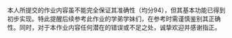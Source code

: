 本人所提交的作业内容虽不能完全保证其准确性（均分94），但其基本功能已得到初步实现。特此提醒后续参考此作业的学弟学妹们，在参考时需谨慎鉴别其正确性。同时，对于本作业内容任何潜在的错误或不足之处，诚挚欢迎并感谢指正。
